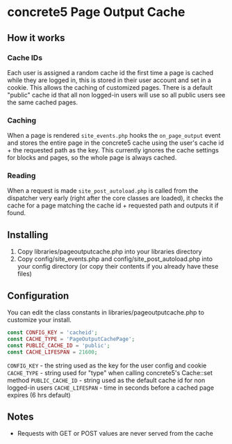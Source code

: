 concrete5 Page Output Cache
===========================

## How it works

### Cache IDs
Each user is assigned a random cache id the first time a page is cached while they are logged in, this is stored in their user account and set in a cookie. This allows the caching of customized pages. There is a default "public" cache id that all non logged-in users will use so all public users see the same cached pages.

### Caching
When a page is rendered `site_events.php` hooks the `on_page_output` event and stores the entire page in the concrete5 cache using the user's cache id + the requested path as the key. This currently ignores the cache settings for blocks and pages, so the whole page is always cached.

### Reading
When a request is made `site_post_autoload.php` is called from the dispatcher very early (right after the core classes are loaded), it checks the cache for a page matching the cache id + requested path and outputs it if found.

## Installing
1. Copy libraries/pageoutputcache.php into your libraries directory
2. Copy config/site_events.php and config/site_post_autoload.php into your config directory (or copy their contents if you already have these files)

## Configuration
You can edit the class constants in libraries/pageoutputcache.php to customize your install.

```PHP
const CONFIG_KEY = 'cacheid';
const CACHE_TYPE = 'PageOutputCachePage';
const PUBLIC_CACHE_ID = 'public';
const CACHE_LIFESPAN = 21600;
```
`CONFIG_KEY` - the string used as the key for the user config and cookie
`CACHE_TYPE` - string used for "type" when calling concrete5's Cache::set method
`PUBLIC_CACHE_ID` - string used as the default cache id for non logged-in users
`CACHE_LIFESPAN` - time in seconds before a cached page expires (6 hrs default)

## Notes
- Requests with GET or POST values are never served from the cache

